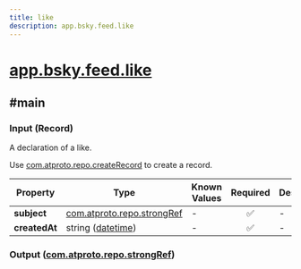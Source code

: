 ```yaml
---
title: like
description: app.bsky.feed.like
---
```


# [app.bsky.feed.like](https://github.com/myConsciousness/atproto.dart/blob/main/lexicons/app/bsky/feed/like.json)

## #main

### Input (Record)

A declaration of a like.

Use [com.atproto.repo.createRecord](../../../../lexicons/com/atproto/repo/createRecord.md#main) to create a record.

| Property | Type | Known Values | Required | Description |
| --- | --- | --- | :---: | --- |
| **subject** | [com.atproto.repo.strongRef](../../../../lexicons/com/atproto/repo/strongRef.md#main) | - | ✅ | - |
| **createdAt** | string ([datetime](https://atproto.com/specs/lexicon#datetime)) | - | ✅ | - |

### Output ([com.atproto.repo.strongRef](../../../../lexicons/com/atproto/repo/strongRef.md#main))
